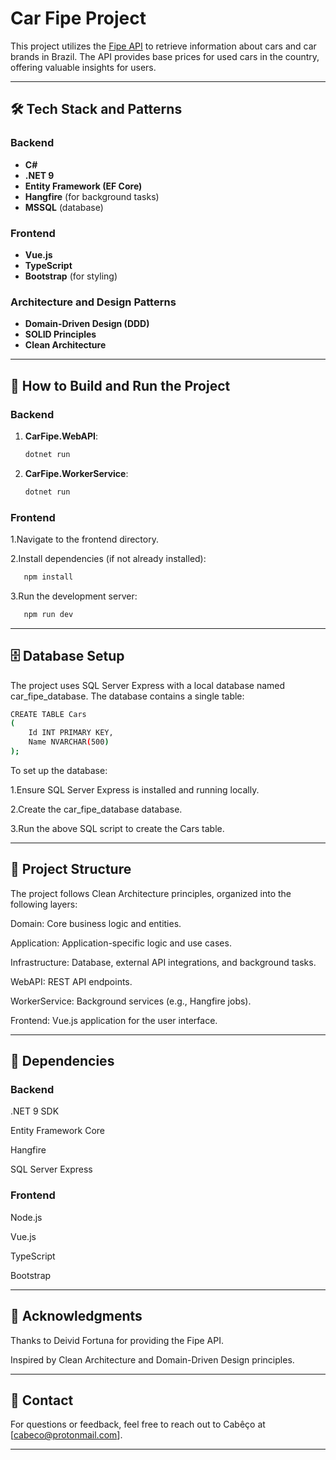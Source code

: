 # Car Fipe Project

This project utilizes the [Fipe API](https://deividfortuna.github.io/fipe/) to retrieve information about cars and car brands in Brazil. The API provides base prices for used cars in the country, offering valuable insights for users.

---

## 🛠️ Tech Stack and Patterns

### Backend
- **C#**
- **.NET 9**
- **Entity Framework (EF Core)**
- **Hangfire** (for background tasks)
- **MSSQL** (database)

### Frontend
- **Vue.js**
- **TypeScript**
- **Bootstrap** (for styling)

### Architecture and Design Patterns
- **Domain-Driven Design (DDD)**
- **SOLID Principles**
- **Clean Architecture**

---

## 🚀 How to Build and Run the Project

### Backend
1. **CarFipe.WebAPI**:
   ```bash
   dotnet run

2. **CarFipe.WorkerService**:
   ```bash
   dotnet run

### Frontend
1.Navigate to the frontend directory.

2.Install dependencies (if not already installed):
```bash
   npm install
```
3.Run the development server:
```bash
   npm run dev
```
---

## 🗄️ Database Setup

The project uses SQL Server Express with a local database named car_fipe_database. The database contains a single table:
```bash
CREATE TABLE Cars
(
    Id INT PRIMARY KEY,    
    Name NVARCHAR(500)
);
```
To set up the database:

1.Ensure SQL Server Express is installed and running locally.

2.Create the car_fipe_database database.

3.Run the above SQL script to create the Cars table.

---

## 📂 Project Structure

The project follows Clean Architecture principles, organized into the following layers:

Domain: Core business logic and entities.

Application: Application-specific logic and use cases.

Infrastructure: Database, external API integrations, and background tasks.

WebAPI: REST API endpoints.

WorkerService: Background services (e.g., Hangfire jobs).

Frontend: Vue.js application for the user interface.

---

## 🔧 Dependencies

### Backend

.NET 9 SDK

Entity Framework Core

Hangfire

SQL Server Express

### Frontend

Node.js

Vue.js

TypeScript

Bootstrap

---

## 🙏 Acknowledgments

Thanks to Deivid Fortuna for providing the Fipe API.

Inspired by Clean Architecture and Domain-Driven Design principles.

---

## 📧 Contact

For questions or feedback, feel free to reach out to Cabêço at [cabeco@protonmail.com].

---

